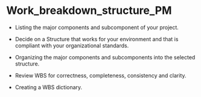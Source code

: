 # Work_breakdown_structure_PM <br>

- Listing the major components and subcomponent of your project. <br>

- Decide on a Structure that works for your environment and that is compliant with your organizational standards. <br>

- Organizing the major components and subcomponents into the selected structure. <br>

- Review WBS for correctness, completeness, consistency and clarity. <br>

- Creating a WBS dictionary. <br>
